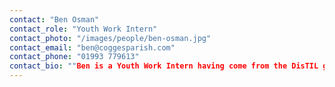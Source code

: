 ```yaml
---
contact: "Ben Osman"
contact_role: "Youth Work Intern"
contact_photo: "/images/people/ben-osman.jpg"
contact_email: "ben@coggesparish.com"
contact_phone: "01993 779613"
contact_bio: ""Ben is a Youth Work Intern having come from the DisTIL gap year with Adventure Plus. Ben has lived in Cogges his whole life and is passionate about young people in Witney finding a personal relationship and faith in God. He also enjoys playing hockey, photography and rock climbing."
---
```

